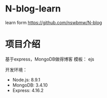 # N-blog-learn
learn form https://github.com/nswbmw/N-blog

# 项目介绍

基于express，MongoDB做得博客
模板： ejs

开发环境：

- Node.js: 8.9.1
- MongoDB: 3.4.10
- Express: 4.16.2
